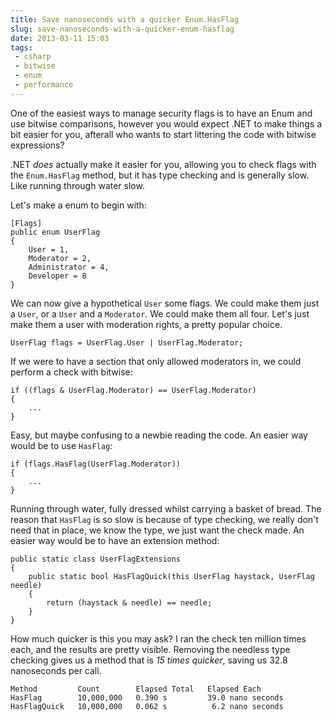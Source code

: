 ---title: Save nanoseconds with a quicker Enum.HasFlagslug: save-nanoseconds-with-a-quicker-enum-hasflagdate: 2013-03-11 15:03tags: - csharp - bitwise - enum - performance---One of the easiest ways to manage security flags is to have an Enum and use bitwise comparisons, however you would expect .NET to make things a bit easier for you, afterall who wants to start littering the code with bitwise expressions?

.NET *does* actually make it easier for you, allowing you to check flags with the `Enum.HasFlag` method, but it has type checking and is generally slow. Like running through water slow.

Let's make a enum to begin with:

    [Flags]
    public enum UserFlag
    {
        User = 1,
        Moderator = 2,
        Administrator = 4,
        Developer = 8
    }

We can now give a hypothetical `User` some flags. We could make them just a `User`, or a `User` and a `Moderator`. We could make them all four. Let's just make them a user with moderation rights, a pretty popular choice.

    UserFlag flags = UserFlag.User | UserFlag.Moderator;

If we were to have a section that only allowed moderators in, we could perform a check with bitwise:

    if ((flags & UserFlag.Moderator) == UserFlag.Moderator)
    {
        ...
    }

Easy, but maybe confusing to a newbie reading the code. An easier way would be to use `HasFlag`:

    if (flags.HasFlag(UserFlag.Moderator))
    {
        ...
    }

Running through water, fully dressed whilst carrying a basket of bread. The reason that `HasFlag` is so slow is because of type checking, we really don't need that in place, we know the type, we just want the check made. An easier way would be to have an extension method:

    public static class UserFlagExtensions
    {
        public static bool HasFlagQuick(this UserFlag haystack, UserFlag needle)
        {
            return (haystack & needle) == needle;
        }
    }

How much quicker is this you may ask? I ran the check ten million times each, and the results are pretty visible. Removing the needless type checking gives us a method that is *15 times quicker*, saving us 32.8 nanoseconds per call.

    Method         Count        Elapsed Total   Elapsed Each
    HasFlag        10,000,000   0.390 s         39.0 nano seconds
    HasFlagQuick   10,000,000   0.062 s          6.2 nano seconds
